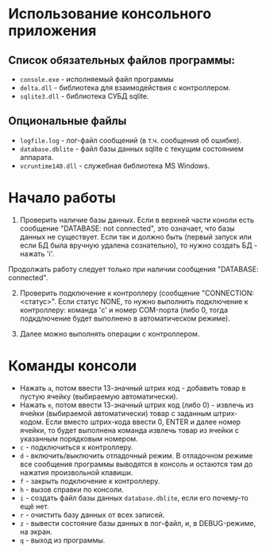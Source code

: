 # Использование консольного приложения
## Список обязательных файлов программы:
* `console.exe` - исполняемый файл программы
* `delta.dll` - библиотека для взаимодействия с контроллером.
* `sqlite3.dll` - библиотека СУБД sqlite.

## Опциональные файлы
* `logfile.log` - лог-файл сообщений (в т.ч. сообщения об ошибке).
* `database.dblite` - файл базы данных sqlite с текущим состоянием аппарата.
* `vcruntime140.dll` - служебная библиотека MS Windows.

# Начало работы
1. Проверить наличие базы данных.
Если в верхней части коноли есть сообщение "DATABASE: not connected", это означает, что базы данных не существует.
Если так и должно быть (первый запуск или если БД была вручную удалена сознательно), то нужно создать БД - нажать 'i'.

Продолжать работу следует только при наличии сообщения "DATABASE: connected".

2. Проверить подключение к контроллеру (сообщение "CONNECTION: <статус>".
Если статус NONE, то нужно выполнить подключение к контроллеру: команда 'c' и номер COM-порта (либо 0, тогда подкдлючение будет выполнено в автоматическом режиме).

3. Далее можно выполнять операции с контроллером.

# Команды консоли
* Нажать `a`, потом ввести 13-значный штрих код - добавить товар в пустую ячейку (выбираемую автоматически).
* Нажать `e`, потом ввести 13-значный штрих код (либо 0) - извлечь из ячейки (выбираемой автоматически) товар с заданным штрих-кодом. Если вместо штрих-кода ввести 0, ENTER и далее номер ячейки, то будет выполнена команда извлечь товар из ячейки с указанным порядковым номером.
* `c` - подключиться к контроллеру.
* `d` - включить/выключить отладочный режим. В отладочном режиме все сообщения программы выводятся в консоль и остаются там до нажатия произвольной клавиши.
* `f` - закрыть подключение к контроллеру.
* `h` - вызов справки по консоли.
* `i` - создать файл базы данных `database.dblite`, если его почему-то ещё нет.
* `r` - очистить базу данных от всех записей.
* `z` - вывести состояние базы данных в лог-файл, и, в DEBUG-режиме, на экран.
* `q` - выход из программы.
